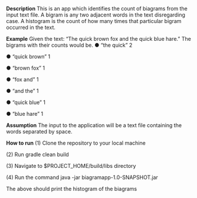 **Description**
This is an app which identifies the count of biagrams from the input text file.
A bigram is any two adjacent words in the text disregarding case. A histogram is the count of
how many times that particular bigram occurred in the text.

**Example**
Given the text: “The quick brown fox and the quick blue hare.” The bigrams with their counts
would be.
● “the quick” 2

● “quick brown” 1

● “brown fox” 1

● “fox and” 1

● “and the” 1

● “quick blue” 1

● “blue hare” 1

**Assumption**
The input to the application will be a text file containing the words separated by space.

**How to run**
(1) Clone the repository to your local machine

(2) Run gradle clean build

(3) Navigate to $PROJECT_HOME/build/libs directory

(4) Run the command java -jar biagramapp-1.0-SNAPSHOT.jar <path to input text file containing biagrams>

The above should print the histogram of the biagrams
